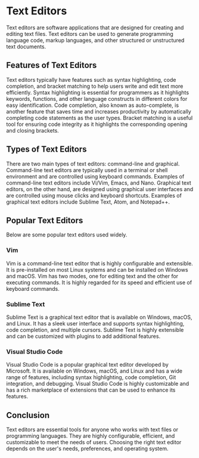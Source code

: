 # Text Editors

Text editors are software applications that are designed for creating and editing text files. Text editors can be used to generate programming language code, markup languages, and other structured or unstructured text documents.

## Features of Text Editors

Text editors typically have features such as syntax highlighting, code completion, and bracket matching to help users write and edit text more efficiently. Syntax highlighting is essential for programmers as it highlights keywords, functions, and other language constructs in different colors for easy identification. Code completion, also known as auto-complete, is another feature that saves time and increases productivity by automatically completing code statements as the user types. Bracket matching is a useful tool for ensuring code integrity as it highlights the corresponding opening and closing brackets.

## Types of Text Editors

There are two main types of text editors: command-line and graphical. Command-line text editors are typically used in a terminal or shell environment and are controlled using keyboard commands. Examples of command-line text editors include Vi/Vim, Emacs, and Nano. Graphical text editors, on the other hand, are designed using graphical user interfaces and are controlled using mouse clicks and keyboard shortcuts. Examples of graphical text editors include Sublime Text, Atom, and Notepad++.

## Popular Text Editors

Below are some popular text editors used widely.

### Vim

Vim is a command-line text editor that is highly configurable and extensible. It is pre-installed on most Linux systems and can be installed on Windows and macOS. Vim has two modes, one for editing text and the other for executing commands. It is highly regarded for its speed and efficient use of keyboard commands.

### Sublime Text

Sublime Text is a graphical text editor that is available on Windows, macOS, and Linux. It has a sleek user interface and supports syntax highlighting, code completion, and multiple cursors. Sublime Text is highly extensible and can be customized with plugins to add additional features.

### Visual Studio Code

Visual Studio Code is a popular graphical text editor developed by Microsoft. It is available on Windows, macOS, and Linux and has a wide range of features, including syntax highlighting, code completion, Git integration, and debugging. Visual Studio Code is highly customizable and has a rich marketplace of extensions that can be used to enhance its features.

## Conclusion

Text editors are essential tools for anyone who works with text files or programming languages. They are highly configurable, efficient, and customizable to meet the needs of users. Choosing the right text editor depends on the user's needs, preferences, and operating system.
